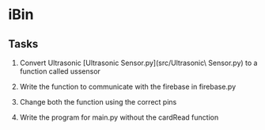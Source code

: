 # iBin

## Tasks

1. Convert Ultrasonic [Ultrasonic Sensor.py](src/Ultrasonic\ Sensor.py) to a function called ussensor

2. Write the function to communicate with the firebase in firebase.py

3. Change both the function using the correct pins

4. Write the program for main.py without the cardRead function
